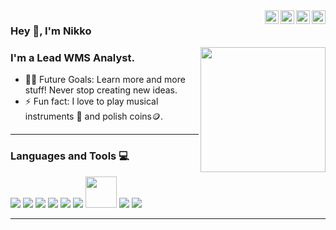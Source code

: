   <a href="https://www.linkedin.com/in/nicholas-roque-313081103/">
    <img align="right" alt="Nikko's LinkdeIn" width="22px" src="https://cdn.jsdelivr.net/npm/simple-icons@v3/icons/linkedin.svg" />
  </a>
  <a href="https://twitter.com/nikkoroque">
    <img align="right" alt="Nikko's Twitter" width="22px" src="https://cdn.jsdelivr.net/npm/simple-icons@v3/icons/twitter.svg" />
  </a>
  <a href="https://www.instagram.com/nikkoroque/">
    <img align="right" alt="Nikko's Instagram" width="22px" src="https://cdn.jsdelivr.net/npm/simple-icons@v3/icons/instagram.svg" />
  </a>
  <a href="https://www.facebook.com/roquenikko/">
    <img align="right" alt="Nikko's Facebook" width="22px" src="https://cdn.jsdelivr.net/npm/simple-icons@v3/icons/facebook.svg" />
  </a>
  
  ### Hey 👋, I'm Nikko
  
  <img align='right' src='https://user-images.githubusercontent.com/5713670/87202985-820dcb80-c2b6-11ea-9f56-7ec461c497c3.gif' width='200"'>
  
  ### I'm a Lead WMS Analyst.
  
  - 💪🏼 Future Goals: Learn more and more stuff! Never stop creating new ideas.
  - ⚡ Fun fact: I love to play musical instruments 🎸 and polish coins🪙.
  
  ---
  
  ### Languages and Tools 💻
  
  <a src="https://www.oracle.com/java/"><img src="https://img.icons8.com/?size=100&id=13679&format=png&color=000000"/></a>
  <a src="https://www.python.org/"><img src="https://img.icons8.com/color/48/000000/python.png"/></a>
  <a src="https://www.javascript.com/"><img src="https://img.icons8.com/color/48/000000/javascript.png"/></a>
  <a src="https://www.w3schools.com/css/"><img src="https://img.icons8.com/color/48/000000/css3.png"/></a>
  <a src="https://www.w3schools.com/html/"><img src="https://img.icons8.com/color/48/000000/html-5.png"/></a>
  <a src="https://www.mongodb.com/"><img src="https://img.icons8.com/color/48/000000/mongodb.png"/></a>
  <a src="https://www.mysql.com/"><img src="https://img.icons8.com/ios/344/mysql-logo.png" width="50px"/></a>
  <a src="https://visualstudio.microsoft.com/"><img src="https://img.icons8.com/color/48/000000/visual-studio.png"/></a>
  <a src="https://github.com/"><img src="https://img.icons8.com/color/48/000000/github--v1.png"/></a>
  
  ---
  
